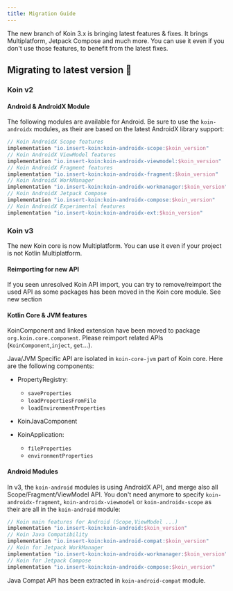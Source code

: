 ```yaml
---
title: Migration Guide
---
```


The new branch of Koin 3.x is bringing latest features & fixes. It brings Multiplatform, Jetpack Compose and much more. You can use it even if you don't use those features, to benefit from the latest fixes.

## Migrating to latest version 🚀

### Koin v2

#### Android & AndroidX Module

The following modules are available for Android. Be sure to use the `koin-androidx` modules, as their are based on the latest AndroidX library support:

```groovy
// Koin AndroidX Scope features
implementation "io.insert-koin:koin-androidx-scope:$koin_version"
// Koin AndroidX ViewModel features
implementation "io.insert-koin:koin-androidx-viewmodel:$koin_version"
// Koin AndroidX Fragment features
implementation "io.insert-koin:koin-androidx-fragment:$koin_version"
// Koin AndroidX WorkManager
implementation "io.insert-koin:koin-androidx-workmanager:$koin_version"
// Koin AndroidX Jetpack Compose
implementation "io.insert-koin:koin-androidx-compose:$koin_version"
// Koin AndroidX Experimental features
implementation "io.insert-koin:koin-androidx-ext:$koin_version"
```

### Koin v3

The new Koin core is now Multiplatform. You can use it even if your project is not Kotlin Multiplatform. 

#### Reimporting for new API

If you seen unresolved Koin API import, you can try to remove/reimport the used API as some packages has been moved in the Koin core module. See new section 

#### Kotlin Core & JVM features

KoinComponent and linked extension have been moved to package `org.koin.core.component`. Please reimport related APIs (`KoinComponent`,`inject`, `get`...).

Java/JVM Specific API are isolated in `koin-core-jvm` part of Koin core. Here are the following components:

- PropertyRegistry:
    - `saveProperties`
    - `loadPropertiesFromFile`
    - `loadEnvironmentProperties`

- KoinJavaComponent

- KoinApplication:
    - `fileProperties`
    - `environmentProperties`

#### Android Modules

In v3, the `koin-android` modules is using AndroidX API, and merge also all Scope/Fragment/ViewModel API. You don't need anymore to specify `koin-androidx-fragment`, `koin-androidx-viewmodel` or `koin-androidx-scope` as their are all in the `koin-android` module:

```groovy
// Koin main features for Android (Scope,ViewModel ...)
implementation "io.insert-koin:koin-android:$koin_version"
// Koin Java Compatibility
implementation "io.insert-koin:koin-android-compat:$koin_version"
// Koin for Jetpack WorkManager
implementation "io.insert-koin:koin-androidx-workmanager:$koin_version"
// Koin for Jetpack Compose
implementation "io.insert-koin:koin-androidx-compose:$koin_version"
```

Java Compat API has been extracted in `koin-android-compat` module.
